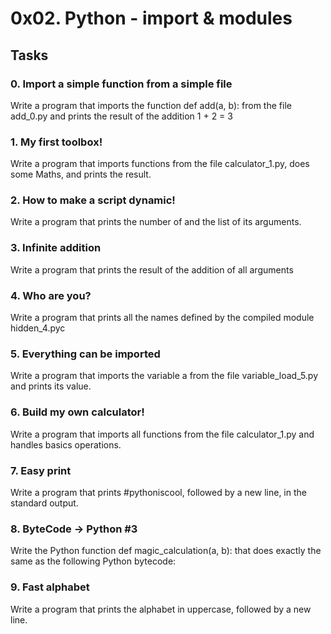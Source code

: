 # 0x02. Python - import & modules
## Tasks
### 0. Import a simple function from a simple file
Write a program that imports the function def add(a, b): from the file add_0.py and prints the result of the addition 1 + 2 = 3

### 1. My first toolbox!
Write a program that imports functions from the file calculator_1.py, does some Maths, and prints the result.

### 2. How to make a script dynamic!
Write a program that prints the number of and the list of its arguments.

### 3. Infinite addition
Write a program that prints the result of the addition of all arguments

### 4. Who are you?
Write a program that prints all the names defined by the compiled module hidden_4.pyc

### 5. Everything can be imported
Write a program that imports the variable a from the file variable_load_5.py and prints its value.
### 6. Build my own calculator!
Write a program that imports all functions from the file calculator_1.py and handles basics operations.

### 7. Easy print
Write a program that prints #pythoniscool, followed by a new line, in the standard output.

### 8. ByteCode -> Python #3
Write the Python function def magic_calculation(a, b): that does exactly the same as the following Python bytecode:
### 9. Fast alphabet
Write a program that prints the alphabet in uppercase, followed by a new line.